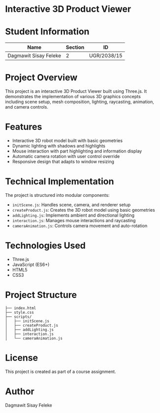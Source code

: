 # Interactive 3D Product Viewer

# Student Information
| Name | Section | ID |
|------|---------|-----|
| Dagmawit Sisay Feleke | 2 | UGR/2038/15 |

# Project Overview
This project is an interactive 3D Product Viewer built using Three.js. It demonstrates the implementation of various 3D graphics concepts including scene setup, mesh composition, lighting, raycasting, animation, and camera controls.

# Features
- Interactive 3D robot model built with basic geometries
- Dynamic lighting with shadows and highlights
- Mouse interaction with part highlighting and information display
- Automatic camera rotation with user control override
- Responsive design that adapts to window resizing

# Technical Implementation
The project is structured into modular components:

- `initScene.js`: Handles scene, camera, and renderer setup
- `createProduct.js`: Creates the 3D robot model using basic geometries
- `addLighting.js`: Implements ambient and directional lighting
- `interaction.js`: Manages mouse interactions and raycasting
- `cameraAnimation.js`: Controls camera movement and auto-rotation

# Technologies Used
- Three.js
- JavaScript (ES6+)
- HTML5
- CSS3

# Project Structure
```
├── index.html
├── style.css
├── scripts/
│   ├── initScene.js
│   ├── createProduct.js
│   ├── addLighting.js
│   ├── interaction.js
│   └── cameraAnimation.js

```

# License
This project is created as part of a course assignment.

# Author
Dagmawit Sisay Feleke 
